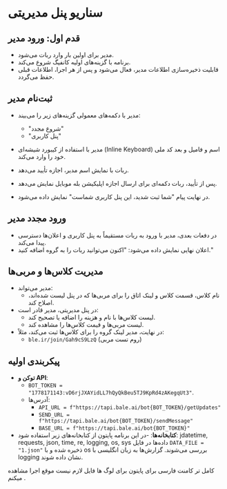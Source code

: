 # سناریو پنل مدیریتی

## قدم اول: ورود مدیر
- مدیر برای اولین بار وارد ربات می‌شود.
- برنامه با گزینه‌های اولیه کانفیگ شروع می‌کند.
- قابلیت ذخیره‌سازی اطلاعات مدیر،  فعال می‌شود و پس از هر اجرا، اطلاعات قبلی حفظ می‌گردد.

## ثبت‌نام مدیر
- مدیر با دکمه‌های معمولی گزینه‌های زیر را می‌بیند:
  - "شروع مجدد"
  - "پنل کاربری"
- مدیر با استفاده از کیبورد شیشه‌ای (Inline Keyboard) اسم و فامیل  و بعد کد ملی خود را وارد می‌کند.
- ربات با نمایش اسم مدیر، اجازه تأیید می‌دهد.

- پس از تأیید، ربات دکمه‌ای برای ارسال اجازه اپلیکیشن بله موبایل نمایش می‌دهد.
- در نهایت پیام "شما ثبت شدید، این پنل کاربری شماست" نمایش داده می‌شود.

## ورود مجدد مدیر
- در دفعات بعدی، مدیر با ورود به ربات مستقیماً به پنل کاربری و اعلان‌ها دسترسی پیدا می‌کند.
- اعلان نهایی نمایش داده می‌شود: "اکنون می‌توانید ربات را به گروه اضافه کنید."

## مدیریت کلاس‌ها و مربی‌ها
- مدیر می‌تواند:
  - نام کلاس، قسمت کلاس و لینک اتاق را برای مربی‌ها که در پنل لیست شده‌اند، اصلاح کند.
- در پنل مدیریتی، مدیر قادر است:
  - لیست کلاس‌ها با نام و هزینه را اضافه یا تصحیح کند.
  - لیست مربی‌ها و قیمت کلاس‌ها را مشاهده کند.
- در نهایت، مدیر لینک گروه را برای کلاس‌ها ثبت می‌کند، مثلاً:
  - `ble.ir/join/Gah9cS9LzQ` (روم تست مربی)

## پیکربندی اولیه
- **توکن و API**:
  - `BOT_TOKEN = "1778171143:vD6rjJXAYidLL7hQyQkBeu5TJ9KpRd4zAKegqUt3"`.
  - آدرس‌ها:
    - `API_URL = f"https://tapi.bale.ai/bot{BOT_TOKEN}/getUpdates"`
    - `SEND_URL = f"https://tapi.bale.ai/bot{BOT_TOKEN}/sendMessage"`
    - `BASE_URL = f"https://tapi.bale.ai/bot{BOT_TOKEN}"`
- **کتابخانه‌ها**:
-در این برنامه پایتون از کتابخانه‌های زیر استفاده شود:
 jdatetime, requests, json, time, re, logging, os, sys
  داده‌ها در فایل
   `DATA_FILE = "1.json"`
    ذخیره شده و با os بررسی می‌شوند.
     گزارش‌ها به زبان انگلیسی با logging نشان داده شوند.


کامل تر
کامنت فارسی برای پایتون 
برای لوگ ها فایل لازم نیست موقع اجرا مشاهده  میکنم . 